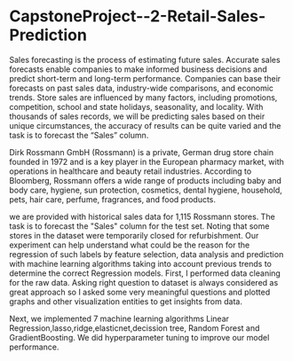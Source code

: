 # CapstoneProject--2-Retail-Sales-Prediction

Sales forecasting is the process of estimating future sales. Accurate sales forecasts enable companies to make informed business decisions and predict short-term and long-term performance. Companies can base their forecasts on past sales data, industry-wide comparisons, and economic trends. Store sales are influenced by many factors, including promotions, competition, school and state holidays, seasonality, and locality. With thousands of sales records, we will be predicting sales based on their unique circumstances, the accuracy of results can be quite varied and the task is to forecast the “Sales” column. 

Dirk Rossmann GmbH (Rossmann) is a private, German drug store chain founded in 1972 and is a key player in the European pharmacy market, with operations in healthcare and beauty retail industries. According to Bloomberg, Rossmann offers a wide range of products including baby and body care, hygiene, sun protection, cosmetics, dental hygiene, household, pets, hair care, perfume, fragrances, and food products.

we are provided with historical sales data for 1,115 Rossmann stores. The task is to forecast the "Sales" column for the test set. Noting that some stores in the dataset were temporarily closed for refurbishment. Our experiment can help understand what could be the reason for the regression of such labels by feature selection, data analysis and prediction with machine learning algorithms taking into account previous trends to determine the correct Regression models.
First, I performed data cleaning for the raw data. Asking right question to dataset is always considered as great approach so I asked some very meaningful questions and plotted graphs and other visualization entities to get insights from data.

Next, we implemented 7 machine learning algorithms Linear Regression,lasso,ridge,elasticnet,decission tree, Random Forest and GradientBoosting. We did hyperparameter tuning to improve our model performance. 

